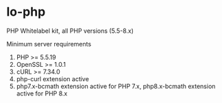 # lo-php
PHP Whitelabel kit, all PHP versions (5.5-8.x)

Minimum server requirements
1. PHP >= 5.5.19
2. OpenSSL >= 1.0.1
3. cURL >= 7.34.0
4. php-curl extension active
5. php7.x-bcmath extension active for PHP 7.x, php8.x-bcmath extension active for PHP 8.x
